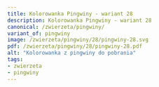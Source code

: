 ```yaml
---
title: Kolorowanka Pingwiny - wariant 28
description: Kolorowanka Pingwiny - wariant 28
canonical: /zwierzeta/pingwiny/
variant_of: pingwiny
image: /zwierzeta/pingwiny/28/pingwiny-28.svg
pdf: /zwierzeta/pingwiny/28/pingwiny-28.pdf
alt: "Kolorowanka z pingwiny do pobrania"
tags:
- zwierzeta
- pingwiny
---
```

